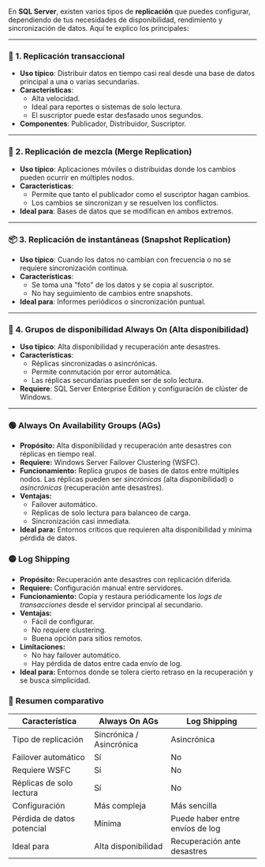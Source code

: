 En **SQL Server**, existen varios tipos de **replicación** que puedes configurar, dependiendo de tus necesidades de disponibilidad, rendimiento y sincronización de datos. Aquí te explico los principales:

---

### 🔁 1. **Replicación transaccional**
- **Uso típico**: Distribuir datos en tiempo casi real desde una base de datos principal a una o varias secundarias.
- **Características**:
  - Alta velocidad.
  - Ideal para reportes o sistemas de solo lectura.
  - El suscriptor puede estar desfasado unos segundos.
- **Componentes**: Publicador, Distribuidor, Suscriptor.

---

### 🔄 2. **Replicación de mezcla (Merge Replication)**
- **Uso típico**: Aplicaciones móviles o distribuidas donde los cambios pueden ocurrir en múltiples nodos.
- **Características**:
  - Permite que tanto el publicador como el suscriptor hagan cambios.
  - Los cambios se sincronizan y se resuelven los conflictos.
- **Ideal para**: Bases de datos que se modifican en ambos extremos.

---

### 📦 3. **Replicación de instantáneas (Snapshot Replication)**
- **Uso típico**: Cuando los datos no cambian con frecuencia o no se requiere sincronización continua.
- **Características**:
  - Se toma una "foto" de los datos y se copia al suscriptor.
  - No hay seguimiento de cambios entre snapshots.
- **Ideal para**: Informes periódicos o sincronización puntual.

---

### 🧠 4. **Grupos de disponibilidad Always On (Alta disponibilidad)**
- **Uso típico**: Alta disponibilidad y recuperación ante desastres.
- **Características**:
  - Réplicas sincronizadas o asincrónicas.
  - Permite conmutación por error automática.
  - Las réplicas secundarias pueden ser de solo lectura.
- **Requiere**: SQL Server Enterprise Edition y configuración de clúster de Windows.

---
### 🟢 **Always On Availability Groups (AGs)**

- **Propósito:** Alta disponibilidad y recuperación ante desastres con réplicas en tiempo real.
- **Requiere:** Windows Server Failover Clustering (WSFC).
- **Funcionamiento:** Replica grupos de bases de datos entre múltiples nodos. Las réplicas pueden ser *sincrónicas* (alta disponibilidad) o *asincrónicas* (recuperación ante desastres).
- **Ventajas:**
  - Failover automático.
  - Réplicas de solo lectura para balanceo de carga.
  - Sincronización casi inmediata.
- **Ideal para:** Entornos críticos que requieren alta disponibilidad y mínima pérdida de datos.

 
### 🟡 **Log Shipping**

- **Propósito:** Recuperación ante desastres con replicación diferida.
- **Requiere:** Configuración manual entre servidores.
- **Funcionamiento:** Copia y restaura periódicamente los *logs de transacciones* desde el servidor principal al secundario.
- **Ventajas:**
  - Fácil de configurar.
  - No requiere clustering.
  - Buena opción para sitios remotos.
- **Limitaciones:**
  - No hay failover automático.
  - Hay pérdida de datos entre cada envío de log.
- **Ideal para:** Entornos donde se tolera cierto retraso en la recuperación y se busca simplicidad.

 

### 🧠 **Resumen comparativo**

| Característica                  | Always On AGs                  | Log Shipping                     |
|--------------------------------|--------------------------------|----------------------------------|
| Tipo de replicación            | Sincrónica / Asincrónica       | Asincrónica                      |
| Failover automático            | Sí                             | No                               |
| Requiere WSFC                  | Sí                             | No                               |
| Réplicas de solo lectura       | Sí                             | No                               |
| Configuración                  | Más compleja                   | Más sencilla                     |
| Pérdida de datos potencial     | Mínima                         | Puede haber entre envíos de log |
| Ideal para                     | Alta disponibilidad            | Recuperación ante desastres     |
